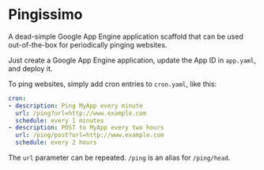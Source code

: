 # Pingissimo

A dead-simple Google App Engine application scaffold that can be used
out-of-the-box for periodically pinging websites.

Just create a Google App Engine application, update the App ID in `app.yaml`,
and deploy it.

To ping websites, simply add cron entries to `cron.yaml`, like this:

```yaml
cron:
- description: Ping MyApp every minute
  url: /ping?url=http://www.example.com
  schedule: every 1 minutes
- description: POST to MyApp every two hours
  url: /ping/post?url=http://www.example.com
  schedule: every 2 hours
```

The `url` parameter can be repeated. `/ping` is an alias for `/ping/head`.
